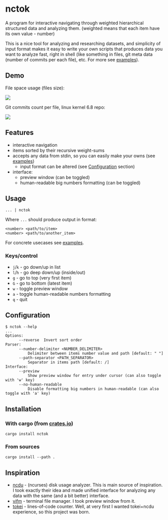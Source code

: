 # nctok

A program for interactive navigating through weighted hierarchical structured
data and analyzing them. (weighted means that each item have its own value -
number)

This is a nice tool for analyzing and researching datasets, and simplicity of
input format makes it easy to write your own scripts that produces data you
want to analyze fast, right in shell (like something in files, git meta data
(number of commits per each file), etc. For more see
[examples](doc/examples.md)).

## Demo

File space usage (files size):

![](https://github.com/UnkwUsr/nctok/assets/49063932/046a4cea-c37d-4827-bbc5-d523ffb58f43)

Git commits count per file, linux kernel 6.8 repo:

![](https://github.com/UnkwUsr/nctok/assets/49063932/c30daaed-c873-4d74-bef1-ba3b714fb9ba)

## Features

* interactive navigation
* items sorted by their recursive weight-sums
* accepts any data from stdin, so you can easily make your owns (see
  [examples](doc/examples.md))
  * input format can be altered (see [Configuration](#Configuration) section)
* interface:
  * preview window (can be toggled)
  * human-readable big numbers formatting (can be toggled)

## Usage

```shell
... | nctok
```

Where `...` should produce output in format:

```
<number> <path/to/item>
<number> <path/to/another_item>
```

For concrete usecases see [examples](doc/examples.md).

### Keys/control

* `j`/`k` - go down/up in list
* `l`/`h` - go deep down/up (inside/out)
* `g` - go to top (very first item)
* `G` - go to bottom (latest item)
* `w` - toggle preview window
* `a` - toggle human-readable numbers formatting
* `q` - quit

## Configuration

```
$ nctok --help
...
Options:
      --reverse  Invert sort order
Parser:
      --number-delimiter <NUMBER_DELIMITER>
          Delimiter between items number value and path [default: " "]
      --path-separator <PATH_SEPARATOR>
          Separator in items path [default: /]
Interface:
      --preview
          Show preview window for entry under cursor (can also toggle with 'w' key)
      --no-human-readable
          Disable formatting big numbers in human-readable (can also toggle with 'a' key)
```

## Installation

### With cargo (from [crates.io](https://crates.io/crates/nctok))

```shell
cargo install nctok
```

### From sources

```shell
cargo install --path .
```

## Inspiration

* [ncdu](https://dev.yorhel.nl/ncdu) - (ncurses) disk usage analyzer. This is
  main source of inspiration. I took exactly their idea and made unified
  interface for analyzing any data with the same (and a bit better) interface.
* [vifm](https://github.com/vifm/vifm) - terminal file manager. I took preview
  window from it.
* [tokei](https://github.com/XAMPPRocky/tokei) - lines-of-code counter. Well,
  at very first I wanted tokei+ncdu experience, so this project was born.
